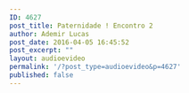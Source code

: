 ```yaml
---
ID: 4627
post_title: Paternidade ! Encontro 2
author: Ademir Lucas
post_date: 2016-04-05 16:45:52
post_excerpt: ""
layout: audioevideo
permalink: '/?post_type=audioevideo&p=4627'
published: false
---
```

